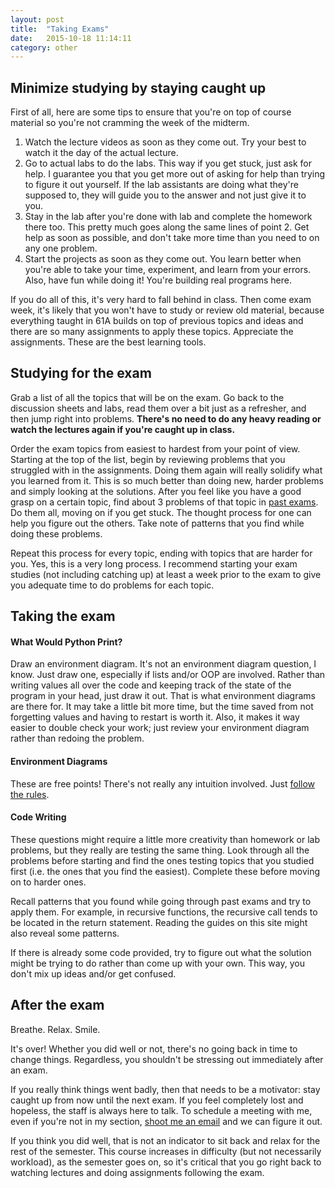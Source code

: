 ```yaml
---
layout: post
title:  "Taking Exams"
date:   2015-10-18 11:14:11
category: other
---
```


## Minimize studying by staying caught up
First of all, here are some tips to ensure that you're on top of course material so you're not cramming the week of the midterm.  

1. Watch the lecture videos as soon as they come out. Try your best to watch it the day of the actual lecture.
2. Go to actual labs to do the labs. This way if you get stuck, just ask for help. I guarantee you that you get more out of asking for help than trying to figure it out yourself. If the lab assistants are doing what they're supposed to, they will guide you to the answer and not just give it to you.
3. Stay in the lab after you're done with lab and complete the homework there too. This pretty much goes along the same lines of point 2. Get help as soon as possible, and don't take more time than you need to on any one problem. 
4. Start the projects as soon as they come out. You learn better when you're able to take your time, experiment, and learn from your errors. Also, have fun while doing it! You're building real programs here.

If you do all of this, it's very hard to fall behind in class. Then come exam week, it's likely that you won't have to study or review old material, because everything taught in 61A builds on top of previous topics and ideas and there are so many assignments to apply these topics. Appreciate the assignments. These are the best learning tools.

## Studying for the exam
Grab a list of all the topics that will be on the exam. Go back to the discussion sheets and labs, read them over a bit just as a refresher, and then jump right into problems. **There's no need to do any heavy reading or watch the lectures again if you're caught up in class.**

Order the exam topics from easiest to hardest from your point of view. Starting at the top of the list, begin by reviewing problems that you struggled with in the assignments. Doing them again will really solidify what you learned from it. This is so much better than doing new, harder problems and simply looking at the solutions. After you feel like you have a good grasp on a certain topic, find about 3 problems of that topic in [past exams](https://www.ocf.berkeley.edu/~shidi/cs61a/wiki/Past_exams). Do them all, moving on if you get stuck. The thought process for one can help you figure out the others. Take note of patterns that you find while doing these problems. 

Repeat this process for every topic, ending with topics that are harder for you. Yes, this is a very long process. I recommend starting your exam studies (not including catching up) at least a week prior to the exam to give you adequate time to do problems for each topic.

## Taking the exam  

#### What Would Python Print?
Draw an environment diagram. It's not an environment diagram question, I know. Just draw one, especially if lists and/or OOP are involved. Rather than writing values all over the code and keeping track of the state of the program in your head, just draw it out. That is what environment diagrams are there for. It may take a little bit more time, but the time saved from not forgetting values and having to restart is worth it. Also, it makes it way easier to double check your work; just review your environment diagram rather than redoing the problem.

#### Environment Diagrams 
These are free points! There's not really any intuition involved. Just [follow the rules](/cs61a/guides/env-diag.html).

#### Code Writing
These questions might require a little more creativity than homework or lab problems, but they really are testing the same thing. Look through all the problems before starting and find the ones testing topics that you studied first (i.e. the ones that you find the easiest). Complete these before moving on to harder ones.

Recall patterns that you found while going through past exams and try to apply them. For example, in recursive functions, the recursive call tends to be located in the return statement. Reading the guides on this site might also reveal some patterns.

If there is already some code provided, try to figure out what the solution might be trying to do rather than come up with your own. This way, you don't mix up ideas and/or get confused.

## After the exam
Breathe. Relax. Smile.

It's over! Whether you did well or not, there's no going back in time to change things. Regardless, you shouldn't be stressing out immediately after an exam.

If you really think things went badly, then that needs to be a motivator: stay caught up from now until the next exam. If you feel completely lost and hopeless, the staff is always here to talk. To schedule a meeting with me, even if you're not in my section, [shoot me an email](mailto:tammynguyen@berkeley.edu) and we can figure it out.

If you think you did well, that is not an indicator to sit back and relax for the rest of the semester. This course increases in difficulty (but not necessarily workload), as the semester goes on, so it's critical that you go right back to watching lectures and doing assignments following the exam.